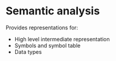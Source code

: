 # Semantic analysis
Provides representations for:
- High level intermediate representation
- Symbols and symbol table
- Data types